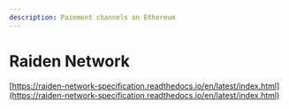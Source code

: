```yaml
---
description: Paiement channels on Ethereum
---
```


# Raiden Network

[https://raiden-network-specification.readthedocs.io/en/latest/index.html](https://raiden-network-specification.readthedocs.io/en/latest/index.html)
